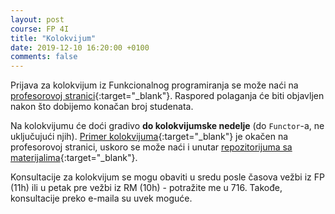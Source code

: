 ```yaml
---
layout: post
course: FP 4I
title: "Kolokvijum"
date: 2019-12-10 16:20:00 +0100
comments: false
---
```


Prijava za kolokvijum iz Funkcionalnog programiranja se može naći na 
[profesorovoj stranici](http://poincare.math.rs/~ivan/sys/prijavljivanje/){:target="_blank"}.
Raspored polaganja će biti objavljen nakon što dobijemo konačan broj studenata.

Na kolokvijumu će doći gradivo **do kolokvijumske nedelje** (do `Functor`-a, ne uključujući njih). 
[Primer kolokvijuma](http://poincare.matf.bg.ac.rs/~ivan/files/fp/primer-kolokvijuma.pdf){:target="_blank"}
je okačen na profesorovoj stranici, uskoro se može naći i unutar 
[repozitorijuma sa materijalima](https://github.com/ivan-ristovic/MATF-Functional-Programming){:target="_blank"}.

Konsultacije za kolokvijum se mogu obaviti u sredu posle časova vežbi iz FP (11h) 
ili u petak pre vežbi iz RM (10h) - potražite me u 716. Takođe, konsultacije preko
e-maila su uvek moguće.
